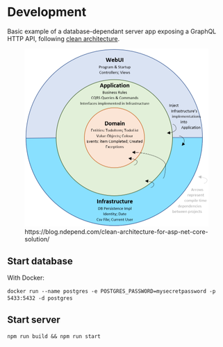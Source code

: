 # Development

Basic example of a database-dependant server app exposing a GraphQL HTTP API, following [clean architecture](https://blog.cleancoder.com/uncle-bob/2012/08/13/the-clean-architecture.html).

<figure>
    <img src="./Clean-Architecture-Diagram-Asp-Net.png"
         alt="Clean architecture diagram with the outer layer split in two: infrastructure and UI">
    <figcaption>https://blog.ndepend.com/clean-architecture-for-asp-net-core-solution/</figcaption>
</figure>

## Start database

With Docker:

```
docker run --name postgres -e POSTGRES_PASSWORD=mysecretpassword -p 5433:5432 -d postgres
```

## Start server

```
npm run build && npm run start
```
